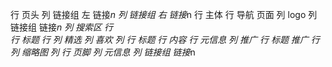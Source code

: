 行 页头
    列 链接组 左
        链接*n
    列 链接组 右
        链接*n
行 主体
    行 导航 页面
        列 logo
        列 链接组
            链接*n
        列 搜索区
    行  
        行 标题
        行
            列 精选
                列 喜欢
                列
                    行 标题
                    行 内容
                    行 元信息
            列 推广
                行 标题 推广
                行 
                    列 缩略图
                    列 
行 页脚
    列 元信息
    列 链接组
        链接*n
